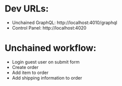# Dev URLs:

- Unchained GraphQL: http://localhost:4010/graphql
- Control Panel: http://localhost:4020

# Unchained workflow:

- Login guest user on submit form
- Create order
- Add item to order
- Add shipping information to order
